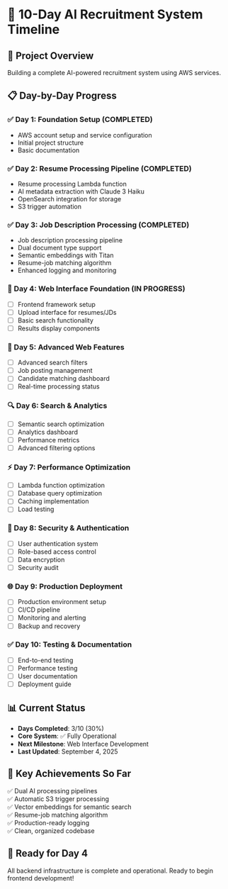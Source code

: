 # 📅 10-Day AI Recruitment System Timeline

## 🎯 **Project Overview**
Building a complete AI-powered recruitment system using AWS services.

## 📋 **Day-by-Day Progress**

### **✅ Day 1: Foundation Setup (COMPLETED)**
- AWS account setup and service configuration
- Initial project structure
- Basic documentation

### **✅ Day 2: Resume Processing Pipeline (COMPLETED)**  
- Resume processing Lambda function
- AI metadata extraction with Claude 3 Haiku
- OpenSearch integration for storage
- S3 trigger automation

### **✅ Day 3: Job Description Processing (COMPLETED)**
- Job description processing pipeline
- Dual document type support
- Semantic embeddings with Titan
- Resume-job matching algorithm
- Enhanced logging and monitoring

### **🚀 Day 4: Web Interface Foundation (IN PROGRESS)**
- [ ] Frontend framework setup
- [ ] Upload interface for resumes/JDs
- [ ] Basic search functionality
- [ ] Results display components

### **📱 Day 5: Advanced Web Features**
- [ ] Advanced search filters
- [ ] Job posting management
- [ ] Candidate matching dashboard
- [ ] Real-time processing status

### **🔍 Day 6: Search & Analytics**
- [ ] Semantic search optimization
- [ ] Analytics dashboard
- [ ] Performance metrics
- [ ] Advanced filtering options

### **⚡ Day 7: Performance Optimization**
- [ ] Lambda function optimization
- [ ] Database query optimization
- [ ] Caching implementation
- [ ] Load testing

### **🔐 Day 8: Security & Authentication**
- [ ] User authentication system
- [ ] Role-based access control
- [ ] Data encryption
- [ ] Security audit

### **🌐 Day 9: Production Deployment**
- [ ] Production environment setup
- [ ] CI/CD pipeline
- [ ] Monitoring and alerting
- [ ] Backup and recovery

### **✅ Day 10: Testing & Documentation**
- [ ] End-to-end testing
- [ ] Performance testing
- [ ] User documentation
- [ ] Deployment guide

## 📊 **Current Status**
- **Days Completed**: 3/10 (30%)
- **Core System**: ✅ Fully Operational
- **Next Milestone**: Web Interface Development
- **Last Updated**: September 4, 2025

## 🎯 **Key Achievements So Far**
✅ Dual AI processing pipelines  
✅ Automatic S3 trigger processing  
✅ Vector embeddings for semantic search  
✅ Resume-job matching algorithm  
✅ Production-ready logging  
✅ Clean, organized codebase  

## 🚀 **Ready for Day 4**
All backend infrastructure is complete and operational. Ready to begin frontend development!
